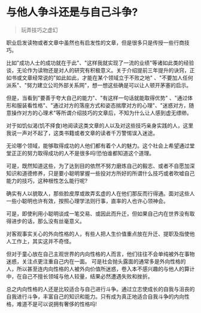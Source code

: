 # 与他人争斗还是与自己斗争?
>玩弄技巧之虚幻

职业启发读物或者文章中虽然也有启发性的文章，但是很多只是传授一些行商技巧。

比如"成功人士的成功就在于此"、"这样我就实现了一流的业绩"等诸如此类的经验谈，无论作为读物还是对人的研究有积极意义。关于介绍提前三年提升的诀窍，正如书或文章经常说的"如此如此，才能在某个领域立于不败之地" 、"不要加人任何派系"、"努力建立公司外部关系网"，想一想这些确是可以让人顿开茅塞的启示。

但是，当看到"要善于夸大自己的能力"、"有这样一句话就能取得优势" 、"通过体形和服装看性格"、"通过对方的落座方式和姿态揣摩对方的心理"、"迷惑对方，随意操作对方的心理术"等所谓介绍技巧的文章后，不知为什么让人感到虚无缥缈。

对于如饥似渴(饥不择食)地阅读这类文章的人以及对这些技巧亲身实践的人，这里我说一声对不起了，这类书籍或者文章的读者千万警惕误入迷途。

无论哪个领域，能够取得成功的人他们都有着个人的魅力。这个社会上希望通过堂堂正正的努力取得成功的人不是很多吗!恐怕谁都知道这个道理。

可是，既然知道这些，为了达到目的依然不努力磨炼自己的毅志、或者不自愿加深知识和道德修养，只是要小聪明掌握一些投对方所好的所谓什么技巧或者吹嘘自己能力的技巧，这种根性怎么能行呢?

确实有人以貌取人，那些脸皮厚或故弄玄虚的人在他们那反而行得通。面对这些人一些小聪明也许有效，按照心理学法则行事，直率的人也许心领神会。

可是，即使利用小聪明谈成一笔交易、或因此而升迁，但如果自己内在世界没有取得进步的话，那么没有丝毫意义。

对客观事实关心的外向性格的人，有些人把人生价值重点放在升迁、提职及指使他人工作上，其实这并不奇怪。

但对于童心放在自己主观世界的内向性格的人而言，他们往往不会单纯被外在事物迷惑，关注点更注重自己内在一面。 可是社会抛头露面的通常多是外向性格的人，所以甚至连内向性格的人被外向价值所迷惑，卷入本不感兴趣的与他人的算计中，在自己不擅长领域与他人较量，结果必然遭遇失败和挫折。

总之内向性格的人还是比较适合与自己进行斗争。通过立志使成长的自我与沮丧的自我进行斗争，丰富自己的知识和能力。只有成为真正地适合自我斗争的内向性格，难道不是可以说拥有奢侈的性格吗!
